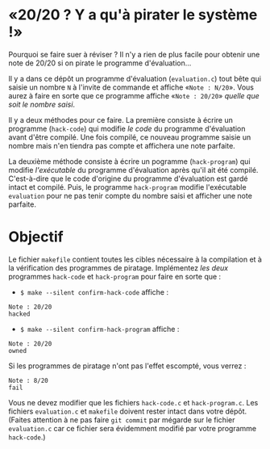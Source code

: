 # «20/20 ? Y a qu'à pirater le système !»

Pourquoi se faire suer à réviser ?
Il n'y a rien de plus facile pour obtenir une note de 20/20 si on pirate le programme d'évaluation...

Il y a dans ce dépôt un programme d'évaluation (`evaluation.c`) tout bête qui saisie un nombre `N` à l'invite de commande et affiche «`Note : N/20`».
Vous aurez à faire en sorte que ce programme affiche «`Note : 20/20`» *quelle que soit le nombre saisi*.

Il y a deux méthodes pour ce faire.
La première consiste à écrire un programme (`hack-code`) qui modifie *le code* du programme d'évaluation avant d'être compilé.
Une fois compilé, ce nouveau programme saisie un nombre mais n'en tiendra pas compte et affichera une note parfaite.

La deuxième méthode consiste à écrire un pogramme (`hack-program`) qui modifie *l'exécutable* du programme d'évaluation après qu'il ait été compilé.
C'est-à-dire que le code d'origine du programme d'évaluation est gardé intact et compilé.
Puis, le programme `hack-program` modifie l'exécutable `evaluation` pour ne pas tenir compte du nombre saisi et afficher une note parfaite.

# Objectif

Le fichier `makefile` contient toutes les cibles nécessaire à la compilation et à la vérification des programmes de piratage.
Implémentez *les deux* programmes `hack-code` et `hack-program` pour faire en sorte que :

- `$ make --silent confirm-hack-code` affiche :
```
Note : 20/20
hacked
```
- `$ make --silent confirm-hack-program` affiche :
```
Note : 20/20
owned
```

Si les programmes de piratage n'ont pas l'effet escompté, vous verrez :
```
Note : 8/20
fail
```

Vous ne devez modifier que les fichiers `hack-code.c` et `hack-program.c`.
Les fichiers `evaluation.c` et `makefile` doivent rester intact dans votre dépôt. (Faites attention à ne pas faire `git commit` par mégarde sur le fichier `evaluation.c` car ce fichier sera évidemment modifié par votre programme `hack-code`.)
